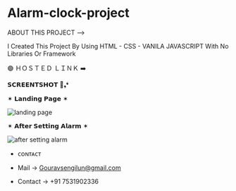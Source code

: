 # Alarm-clock-project
ABOUT THIS PROJECT -->

I Created This Project By Using HTML - CSS - VANILA JAVASCRIPT With No Libraries Or Framework

🟢 ＨＯＳＴＥＤ ＬＩＮＫ ➡️ 


𝗦𝗖𝗥𝗘𝗘𝗡𝗧𝗦𝗛𝗢𝗧 📸❟❛
 
✶ 𝗟𝗮𝗻𝗱𝗶𝗻𝗴 𝗣𝗮𝗴𝗲 ✶

![landing page](https://github.com/gouravBiswas666/Alarm-clock-project/assets/140622973/1b24cce4-ed05-4064-81d0-fe283b52a1a7)

✶ 𝗔𝗳𝘁𝗲𝗿 𝗦𝗲𝘁𝘁𝗶𝗻𝗴 𝗔𝗹𝗮𝗿𝗺 ✶

![after setting alarm](https://github.com/gouravBiswas666/Alarm-clock-project/assets/140622973/90246e57-f7e7-41eb-b502-ad41e8610e17)

* ᴄᴏɴᴛᴀᴄᴛ

* Mail -> Gouravsengilun@gmail.com
* Contact -> +91 7531902336 

  




